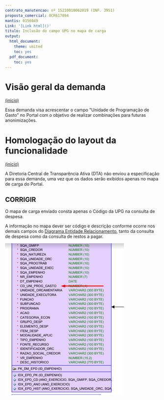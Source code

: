 ```yaml
---
contrato_manutencao: nº 15210010062019 (INF. 3951)
proposta_comercial: OCR617094
mantis: 0156049
Link: '[Link html]()'
titulo: Inclusão do campo UPG no mapa de carga
output:
  html_document:
    theme: united
    toc: yes
  pdf_document:
    toc: yes
---
```



# Visão geral da demanda
<a href="#top">(inicio)</a>

Essa demanda visa acrescentar o campo "Unidade de Programação de Gasto" no Portal com o objetivo de realizar combinações para futuras anonimizações.

# Homologação do layout da funcionalidade
<a href="#top">(inicio)</a>

<div class="alert alert-warning">

A Diretoria Central de Transparência Ativa (DTA) não enviou a especificação para essa demanda, uma vez que os dados serão exibidos apenas no mapa de carga do Portal.

  </div>


<div class="alert alert-danger">

CORRIGIR
--

O mapa de carga enviado consta apenas o Código da UPG na consulta de despesa.

A informação no mapa dever ser código e descrição conforme ocorre nos demais campos do [Diagrama Entidade Relacionamento](https://drive.google.com/drive/u/0/folders/1Y77huM56ODxQx876lvkabPc2aZhttJUq), tanto da consulta de despesa como da consulta de restos a pagar.

![](static/cd-upg.png)

  </div
